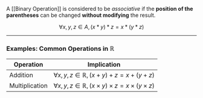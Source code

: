 A [[Binary Operation]] is considered to be _associative_ if the **position of the parentheses** can be changed **without modifying** the result.

$$\forall x, y, z \in A, (x * y) * z = x * (y * z)$$

---
### Examples: Common Operations in $\mathbb R$

| Operation      | Implication                                                                    |
| -------------- | ------------------------------------------------------------------------------ |
| Addition       | $\forall x, y, z \in \mathbb R, (x + y) + z = x + (y + z)$                     |
| Multiplication | $\forall x, y, z \in \mathbb R, (x \times y) \times z = x \times (y \times z)$ |
